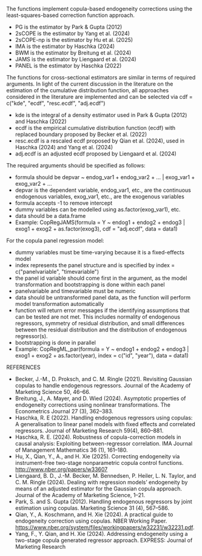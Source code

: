 The functions implement copula-based endogeneity corrections using the least-squares-based correction function approach.
- PG is the estimator by Park & Gupta (2012)
- 2sCOPE is the estimator by Yang et al. (2024)
- 2sCOPE-np is the estimator by Hu et al. (2025)
- IMA is the estimator by Haschka (2024)
- BWM is the estimator by Breitung et al. (2024)
- JAMS is the estimator by Liengaard et al. (2024)
- PANEL is the estimator by Haschka (2022)

The functions for cross-sectional estimators are similar in terms of required arguments. In light of the current discussion in the literature on the estimation of the cumulative distribution function, 
all approaches considered in the literature are implemented and can be selected via cdf = c("kde", "ecdf", "resc.ecdf", "adj.ecdf")
- kde is the integral of a density estimator used in Park & Gupta (2012) and Haschka (2022)
- ecdf is the empirical cumulative distribution function (ecdf) with replaced boundary proposed by Becker et al. (2022)
- resc.ecdf is a rescaled ecdf proposed by Qian et al. (2024), used in Haschka (2024) and Yang et al. (2024)
- adj.ecdf is an adjusted ecdf proposed by Liengaard et al. (2024)

The required arguments should be specified as follows:
- formula should be depvar ~ endog_var1 + endog_var2 + ... | exog_var1 + exog_var2 + ...
- depvar is the dependent variable, endog_var1, etc., are the continuous endogenous variables, exog_var1, etc., are the exogenous variables
- formula accepts -1 to remove intercept
- dummy variables can be modelled using as.factor(exog_var1), etc.
- data should be a data.frame
- Example: CopRegJAMS(formula = Y ~ endog1 + endog2 + endog3 | exog1 + exog2 + as.factor(exog3), cdf = "adj.ecdf", data = data1)

For the copula panel regression model:
- dummy variables must be time-varying because it is a fixed-effects model
- index represents the panel structure and is specified by index = c("panelvariable", "timevariable")
- the panel id variable should come first in the argument, as the model transformation and bootstrapping is done within each panel
- panelvariable and timevariable must be numeric
- data should be untransformed panel data, as the function will perform model transformation automatically
- function will return error messages if the identifying assumptions that can be tested are not met. This includes normality of endogenous regressors, symmetry of residual distribution, and small differences between the residual distribution and the distribution of endogenous regressor(s).
- bootstrapping is done in parallel
- Example: CopRegML_par(formula = Y ~ endog1 + endog2 + endog3 | exog1 + exog2 + as.factor(year), index = c("id", "year"), data = data1)


REFERENCES
- Becker, J.-M., D. Proksch, and C. M. Ringle (2021). Revisiting Gaussian copulas to handle endogenous regressors. Journal of the Academy of Marketing Science 50, 46–66.
- Breitung, J., A. Mayer, and D. Wied (2024). Asymptotic properties of endogeneity corrections using nonlinear transformations. The Econometrics Journal 27 (3), 362–383.
- Haschka, R. E (2022). Handling endogenous regressors using copulas: A generalisation to linear panel models with fixed effects and correlated regressors. Journal of Marketing Research 59(4), 860–881.
- Haschka, R. E. (2024). Robustness of copula-correction models in causal analysis: Exploiting between-regressor correlation. IMA Journal of Management Mathematics 36 (1), 161–180.
- Hu, X., Qian, Y., A., and H. Xie (2025). Correcting endogeneity via instrument-free two-stage nonparametric copula control functions. http://www.nber.org/papers/w33607
- Liengaard, B. D., J.-M. Becker, M. Bennedsen, P. Heiler, L. N. Taylor, and C. M. Ringle (2024). Dealing with regression models’ endogeneity by means of an adjusted estimator for the Gaussian copula approach. Journal of the Academy of Marketing Science, 1–21.
- Park, S. and S. Gupta (2012). Handling endogenous regressors by joint estimation using copulas. Marketing Science 31 (4), 567–586.
- Qian, Y., A. Koschmann, and H. Xie (2024). A practical guide to endogeneity correction using copulas. NBER Working Paper. https://www.nber.org/system/files/workingpapers/w32231/w32231.pdf. 
- Yang, F., Y. Qian, and H. Xie (2024). Addressing endogeneity using a two-stage copula generated regressor approach. EXPRESS: Journal of Marketing Research
